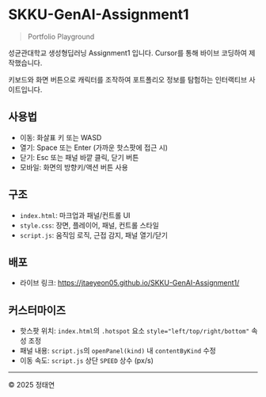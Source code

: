 # SKKU-GenAI-Assignment1

> Portfolio Playground


성균관대학교 생성형딥러닝 Assignment1 입니다. Cursor를 통해 바이브 코딩하여 제작했습니다.

키보드와 화면 버튼으로 캐릭터를 조작하여 포트폴리오 정보를 탐험하는 인터랙티브 사이트입니다.

## 사용법
- 이동: 화살표 키 또는 WASD
- 열기: Space 또는 Enter (가까운 핫스팟에 접근 시)
- 닫기: Esc 또는 패널 바깥 클릭, 닫기 버튼
- 모바일: 화면의 방향키/액션 버튼 사용

## 구조
- `index.html`: 마크업과 패널/컨트롤 UI
- `style.css`: 장면, 플레이어, 패널, 컨트롤 스타일
- `script.js`: 움직임 로직, 근접 감지, 패널 열기/닫기

## 배포
- 라이브 링크: https://jtaeyeon05.github.io/SKKU-GenAI-Assignment1/

## 커스터마이즈
- 핫스팟 위치: `index.html`의 `.hotspot` 요소 `style="left/top/right/bottom"` 속성 조정
- 패널 내용: `script.js`의 `openPanel(kind)` 내 `contentByKind` 수정
- 이동 속도: `script.js` 상단 `SPEED` 상수 (px/s)

---
© 2025 정태연
